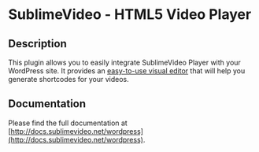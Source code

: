 # SublimeVideo - HTML5 Video Player

## Description

This plugin allows you to easily integrate SublimeVideo Player with your WordPress site. It provides an [easy-to-use visual editor](https://github.com/jilion/sublimevideo-wordpress/blob/master/screenshot-1.jpg) that will help you generate shortcodes for your videos.

## Documentation

Please find the full documentation at [http://docs.sublimevideo.net/wordpress](http://docs.sublimevideo.net/wordpress).
